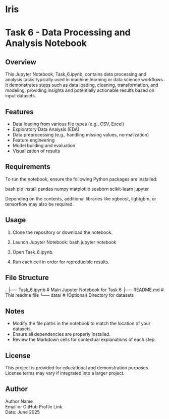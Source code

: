 # Iris
# Task 6 - Data Processing and Analysis Notebook

## Overview

This Jupyter Notebook, Task_6.ipynb, contains data processing and analysis tasks typically used in machine learning or data science workflows. It demonstrates steps such as data loading, cleaning, transformation, and modeling, providing insights and potentially actionable results based on input datasets.

## Features

- Data loading from various file types (e.g., CSV, Excel)
- Exploratory Data Analysis (EDA)
- Data preprocessing (e.g., handling missing values, normalization)
- Feature engineering
- Model building and evaluation
- Visualization of results

## Requirements

To run the notebook, ensure the following Python packages are installed:

bash
pip install pandas numpy matplotlib seaborn scikit-learn jupyter


Depending on the contents, additional libraries like xgboost, lightgbm, or tensorflow may also be required.

## Usage

1. Clone the repository or download the notebook.
2. Launch Jupyter Notebook:
   bash
   jupyter notebook
   
3. Open Task_6.ipynb.
4. Run each cell in order for reproducible results.

## File Structure


.
├── Task_6.ipynb      # Main Jupyter Notebook for Task 6
├── README.md         # This readme file
└── data/             # (Optional) Directory for datasets


## Notes

- Modify the file paths in the notebook to match the location of your datasets.
- Ensure all dependencies are properly installed.
- Review the Markdown cells for contextual explanations of each step.

## License

This project is provided for educational and demonstration purposes. License terms may vary if integrated into a larger project.

## Author

Author Name  
Email or GitHub Profile Link  
Date: June 2025
